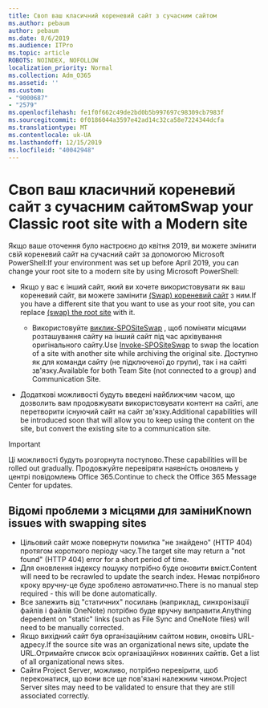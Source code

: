 ```yaml
---
title: Своп ваш класичний кореневий сайт з сучасним сайтом
ms.author: pebaum
author: pebaum
ms.date: 8/6/2019
ms.audience: ITPro
ms.topic: article
ROBOTS: NOINDEX, NOFOLLOW
localization_priority: Normal
ms.collection: Adm_O365
ms.assetid: ''
ms.custom:
- "9000687"
- "2579"
ms.openlocfilehash: fe1f0f662c49de2bd0b5b997697c98309cb7983f
ms.sourcegitcommit: 0f0186044a3597e42ad14c32ca58e7224344dcfa
ms.translationtype: MT
ms.contentlocale: uk-UA
ms.lasthandoff: 12/15/2019
ms.locfileid: "40042948"
---
```

# <a name="swap-your-classic-root-site-with-a-modern-site"></a><span data-ttu-id="c66f9-102">Своп ваш класичний кореневий сайт з сучасним сайтом</span><span class="sxs-lookup"><span data-stu-id="c66f9-102">Swap your Classic root site with a Modern site</span></span>

<span data-ttu-id="c66f9-103">Якщо ваше оточення було настроєно до квітня 2019, ви можете змінити свій кореневий сайт на сучасний сайт за допомогою Microsoft PowerShell:</span><span class="sxs-lookup"><span data-stu-id="c66f9-103">If your environment was set up before April 2019, you can change your root site to a modern site by using Microsoft PowerShell:</span></span>

- <span data-ttu-id="c66f9-104">Якщо у вас є інший сайт, який ви хочете використовувати як ваш кореневий сайт, ви можете замінити [(Swap) кореневий сайт](https://docs.microsoft.com/sharepoint/modern-root-site) з ним.</span><span class="sxs-lookup"><span data-stu-id="c66f9-104">If you have a different site that you want to use as your root site, you can replace [(swap) the root site](https://docs.microsoft.com/sharepoint/modern-root-site) with it.</span></span> 
    - <span data-ttu-id="c66f9-105">Використовуйте [виклик-SPOSiteSwap](https://docs.microsoft.com/powershell/module/sharepoint-online/invoke-spositeswap?view=sharepoint-ps) , щоб поміняти місцями розташування сайту на інший сайт під час архівування оригінального сайту.</span><span class="sxs-lookup"><span data-stu-id="c66f9-105">Use [Invoke-SPOSiteSwap](https://docs.microsoft.com/powershell/module/sharepoint-online/invoke-spositeswap?view=sharepoint-ps) to swap the location of a site with another site while archiving the original site.</span></span> <span data-ttu-id="c66f9-106">Доступно як для команди сайту (не підключеної до групи), так і на сайті зв'язку.</span><span class="sxs-lookup"><span data-stu-id="c66f9-106">Available for both Team Site (not connected to a group) and Communication Site.</span></span> 

- <span data-ttu-id="c66f9-107">Додаткові можливості будуть введені найближчим часом, що дозволить вам продовжувати використовувати контент на сайті, але перетворити існуючий сайт на сайт зв'язку.</span><span class="sxs-lookup"><span data-stu-id="c66f9-107">Additional capabilities will be introduced soon that will allow you to keep using the content on the site, but convert the existing site to a communication site.</span></span> 
>[!Important]
><span data-ttu-id="c66f9-108">Ці можливості будуть розгорнута поступово.</span><span class="sxs-lookup"><span data-stu-id="c66f9-108">These capabilities will be rolled out gradually.</span></span> <span data-ttu-id="c66f9-109">Продовжуйте перевіряти наявність оновлень у центрі повідомлень Office 365.</span><span class="sxs-lookup"><span data-stu-id="c66f9-109">Continue to check the Office 365 Message Center for updates.</span></span> 

## <a name="known-issues-with-swapping-sites"></a><span data-ttu-id="c66f9-110">Відомі проблеми з місцями для заміни</span><span class="sxs-lookup"><span data-stu-id="c66f9-110">Known issues with swapping sites</span></span>

- <span data-ttu-id="c66f9-111">Цільовий сайт може повернути помилка "не знайдено" (HTTP 404) протягом короткого періоду часу.</span><span class="sxs-lookup"><span data-stu-id="c66f9-111">The target site may return a "not found" (HTTP 404) error for a short period of time.</span></span>
- <span data-ttu-id="c66f9-112">Для оновлення індексу пошуку потрібно буде оновити вміст.</span><span class="sxs-lookup"><span data-stu-id="c66f9-112">Content will need to be recrawled to update the search index.</span></span> <span data-ttu-id="c66f9-113">Немає потрібного кроку вручну-це буде зроблено автоматично.</span><span class="sxs-lookup"><span data-stu-id="c66f9-113">There is no manual step required - this will be done automatically.</span></span>
- <span data-ttu-id="c66f9-114">Все залежить від "статичних" посилань (наприклад, синхронізації файлів і файлів OneNote) потрібно буде вручну виправити.</span><span class="sxs-lookup"><span data-stu-id="c66f9-114">Anything dependent on "static" links (such as File Sync and OneNote files) will need to be manually corrected.</span></span>
- <span data-ttu-id="c66f9-115">Якщо вихідний сайт був організаційним сайтом новин, оновіть URL-адресу.</span><span class="sxs-lookup"><span data-stu-id="c66f9-115">If the source site was an organizational news site, update the URL.</span></span><span data-ttu-id="c66f9-116">Отримайте список всіх організаційних новинних сайтів.</span><span class="sxs-lookup"><span data-stu-id="c66f9-116"> Get a list of all organizational news sites.</span></span>
- <span data-ttu-id="c66f9-117">Сайти Project Server, можливо, потрібно перевірити, щоб переконатися, що вони все ще пов'язані належним чином.</span><span class="sxs-lookup"><span data-stu-id="c66f9-117">Project Server sites may need to be validated to ensure that they are still associated correctly.</span></span>





